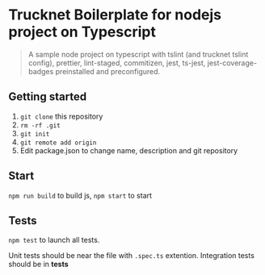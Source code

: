# Trucknet Boilerplate for nodejs project on Typescript

> A sample node project on typescript with tslint (and trucknet tslint config), prettier, lint-staged, commitizen, jest, ts-jest, jest-coverage-badges preinstalled and preconfigured.

## Getting started

1. `git clone` this repository
2. `rm -rf .git`
3. `git init`
4. `git remote add origin`
5. Edit package.json to change name, description and git repository

## Start

`npm run build` to build js, `npm start` to start

## Tests

`npm test` to launch all tests.

Unit tests should be near the file with `.spec.ts` extention.
Integration tests should be in **tests**
